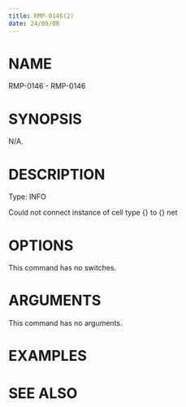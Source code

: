 ```yaml
---
title: RMP-0146(2)
date: 24/09/08
---
```


# NAME

RMP-0146 - RMP-0146

# SYNOPSIS

N/A.

# DESCRIPTION

Type: INFO

Could not connect instance of cell type {} to {} net

# OPTIONS

This command has no switches.

# ARGUMENTS

This command has no arguments.

# EXAMPLES

# SEE ALSO
